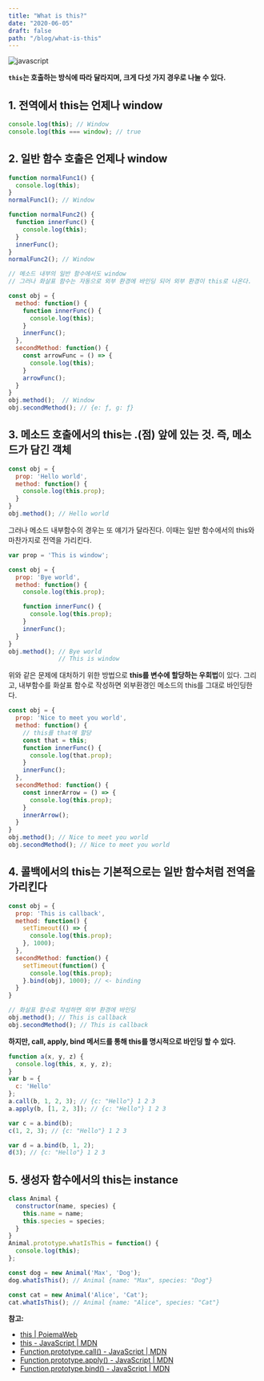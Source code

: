 ```yaml
---
title: "What is this?"
date: "2020-06-05"
draft: false
path: "/blog/what-is-this"
---
```


![javascript](https://blog.martinwork.co.kr/images/javascript/javascript.png)

**`this`는 호출하는 방식에 따라 달라지며, 크게 다섯 가지 경우로 나눌 수 있다.**

## 1. 전역에서 this는 언제나 window

```js
console.log(this); // Window
console.log(this === window); // true
```

## 2. 일반 함수 호출은 언제나 window

```js
function normalFunc1() {
  console.log(this);
}
normalFunc1(); // Window

function normalFunc2() {
  function innerFunc() {
    console.log(this);
  }
  innerFunc();
}
normalFunc2(); // Window

// 메소드 내부의 일반 함수에서도 window
// 그러나 화살표 함수는 자동으로 외부 환경에 바인딩 되어 외부 환경이 this로 나온다.

const obj = {
  method: function() {
    function innerFunc() {
      console.log(this);
    }
    innerFunc();
  },
  secondMethod: function() {
    const arrowFunc = () => {
      console.log(this);
    }
    arrowFunc();
  }
}
obj.method();  // Window
obj.secondMethod(); // {e: ƒ, g: ƒ}
```

## 3. 메소드 호출에서의 this는 .(점) 앞에 있는 것. 즉, 메소드가 담긴 객체

```js
const obj = {
  prop: 'Hello world',
  method: function() {
    console.log(this.prop);
  }
}
obj.method(); // Hello world
```

그러나 메소드 내부함수의 경우는 또 얘기가 달라진다. 이때는 일반 함수에서의 this와 마찬가지로 전역을 가리킨다.

```js
var prop = 'This is window';

const obj = {
  prop: 'Bye world',
  method: function() {
    console.log(this.prop);

    function innerFunc() {
      console.log(this.prop);
    }
    innerFunc();
  }
}
obj.method(); // Bye world
              // This is window
```

위와 같은 문제에 대처하기 위한 방법으로 **this를 변수에 할당하는 우회법**이 있다.
그리고, 내부함수를 화살표 함수로 작성하면 외부환경인 메소드의 this를 그대로 바인딩한다.

```js
const obj = {
  prop: 'Nice to meet you world',
  method: function() {
    // this를 that에 할당
    const that = this;
    function innerFunc() {
      console.log(that.prop);
    }
    innerFunc();
  },
  secondMethod: function() {
    const innerArrow = () => {
      console.log(this.prop);
    }
    innerArrow();
  }
}
obj.method(); // Nice to meet you world
obj.secondMethod(); // Nice to meet you world
```

## 4. 콜백에서의 this는 기본적으로는 일반 함수처럼 전역을 가리킨다

```js
const obj = {
  prop: 'This is callback',
  method: function() {
    setTimeout(() => {
      console.log(this.prop);
    }, 1000);
  },
  secondMethod: function() {
    setTimeout(function() {
      console.log(this.prop);
    }.bind(obj), 1000); // <- binding
  }
}

// 화살표 함수로 작성하면 외부 환경에 바인딩
obj.method(); // This is callback
obj.secondMethod(); // This is callback
```

**하지만, call, apply, bind 메서드를 통해 this를 명시적으로 바인딩 할 수 있다.**

```js
function a(x, y, z) {
  console.log(this, x, y, z);
}
var b = {
  c: 'Hello'
};
a.call(b, 1, 2, 3); // {c: "Hello"} 1 2 3
a.apply(b, [1, 2, 3]); // {c: "Hello"} 1 2 3

var c = a.bind(b);
c(1, 2, 3); // {c: "Hello"} 1 2 3

var d = a.bind(b, 1, 2);
d(3); // {c: "Hello"} 1 2 3
```

## 5. 생성자 함수에서의 this는 instance

```js
class Animal {
  constructor(name, species) {
    this.name = name;
    this.species = species;
  }
}
Animal.prototype.whatIsThis = function() {
  console.log(this);
};

const dog = new Animal('Max', 'Dog');
dog.whatIsThis(); // Animal {name: "Max", species: "Dog"}

const cat = new Animal('Alice', 'Cat');
cat.whatIsThis(); // Animal {name: "Alice", species: "Cat"}
```

**참고:**
  - [this | PoiemaWeb](https://poiemaweb.com/js-this)
  - [this - JavaScript | MDN](https://developer.mozilla.org/ko/docs/Web/JavaScript/Reference/Operators/this)
  - [Function.prototype.call() - JavaScript | MDN](https://developer.mozilla.org/ko/docs/Web/JavaScript/Reference/Global_Objects/Function/call)
  - [Function.prototype.apply() - JavaScript | MDN](https://developer.mozilla.org/ko/docs/Web/JavaScript/Reference/Global_Objects/Function/apply)
  - [Function.prototype.bind() - JavaScript | MDN](https://developer.mozilla.org/ko/docs/Web/JavaScript/Reference/Global_Objects/Function/bind)